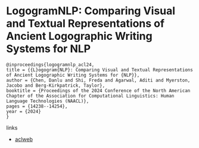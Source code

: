 # LogogramNLP: Comparing Visual and Textual Representations of Ancient Logographic Writing Systems for NLP

```
@inproceedings{logogramnlp_acl24,
title = {{L}ogogram{NLP}: Comparing Visual and Textual Representations of Ancient Logographic Writing Systems for {NLP}},
author = {Chen, Danlu and Shi, Freda and Agarwal, Aditi and Myerston, Jacobo and Berg-Kirkpatrick, Taylor},
booktitle = {Proceedings of the 2024 Conference of the North American Chapter of the Association for Computational Linguistics: Human Language Technologies (NAACL)},
pages = {14238--14254},
year = {2024}
}
```

links
- [aclweb](https://aclanthology.org/2024.acl-long.768)
